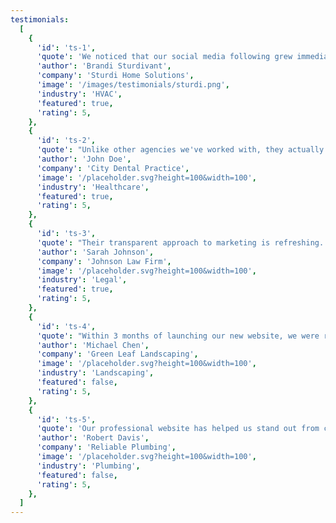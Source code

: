 ```yaml
---
testimonials:
  [
    {
      'id': 'ts-1',
      'quote': 'We noticed that our social media following grew immediately and Brad gave us good feedback on how to foster the growth further with content suggestions and post schedules.',
      'author': 'Brandi Sturdivant',
      'company': 'Sturdi Home Solutions',
      'image': '/images/testimonials/sturdi.png',
      'industry': 'HVAC',
      'featured': true,
      'rating': 5,
    },
    {
      'id': 'ts-2',
      'quote': "Unlike other agencies we've worked with, they actually care about our long-term success, not just collecting a monthly fee.",
      'author': 'John Doe',
      'company': 'City Dental Practice',
      'image': '/placeholder.svg?height=100&width=100',
      'industry': 'Healthcare',
      'featured': true,
      'rating': 5,
    },
    {
      'id': 'ts-3',
      'quote': "Their transparent approach to marketing is refreshing. We always know exactly what we're paying for and the results we're getting.",
      'author': 'Sarah Johnson',
      'company': 'Johnson Law Firm',
      'image': '/placeholder.svg?height=100&width=100',
      'industry': 'Legal',
      'featured': true,
      'rating': 5,
    },
    {
      'id': 'ts-4',
      'quote': "Within 3 months of launching our new website, we were ranking on the first page of Google for 'landscaping near me'. Now we have more leads than we can handle.",
      'author': 'Michael Chen',
      'company': 'Green Leaf Landscaping',
      'image': '/placeholder.svg?height=100&width=100',
      'industry': 'Landscaping',
      'featured': false,
      'rating': 5,
    },
    {
      'id': 'ts-5',
      'quote': 'Our professional website has helped us stand out from competitors. Customers tell us they called us because our website made us look more trustworthy.',
      'author': 'Robert Davis',
      'company': 'Reliable Plumbing',
      'image': '/placeholder.svg?height=100&width=100',
      'industry': 'Plumbing',
      'featured': false,
      'rating': 5,
    },
  ]
---
```

